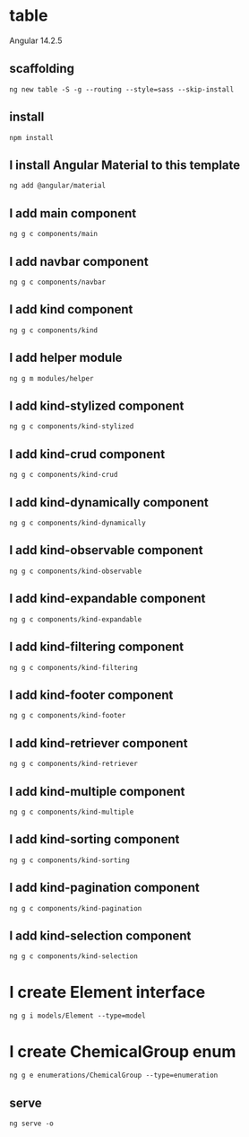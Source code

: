 # table

Angular 14.2.5

## scaffolding

```shell
ng new table -S -g --routing --style=sass --skip-install
```

## install

```shell
npm install
```

## I install Angular Material to this template

```shell
ng add @angular/material
```

## I add main component

```shell
ng g c components/main
```

## I add navbar component

```shell
ng g c components/navbar
```

## I add kind component

```shell
ng g c components/kind
```

## I add helper module

```shell
ng g m modules/helper
```

## I add kind-stylized component

```shell
ng g c components/kind-stylized
```

## I add kind-crud component

```shell
ng g c components/kind-crud
```

## I add kind-dynamically component

```shell
ng g c components/kind-dynamically
```

## I add kind-observable component

```shell
ng g c components/kind-observable
```

## I add kind-expandable component

```shell
ng g c components/kind-expandable
```

## I add kind-filtering component

```shell
ng g c components/kind-filtering
```

## I add kind-footer component

```shell
ng g c components/kind-footer
```

## I add kind-retriever component

```shell
ng g c components/kind-retriever
```

## I add kind-multiple component

```shell
ng g c components/kind-multiple
```

## I add kind-sorting component

```shell
ng g c components/kind-sorting
```

## I add kind-pagination component

```shell
ng g c components/kind-pagination
```

## I add kind-selection component

```shell
ng g c components/kind-selection
```

# I create Element interface

```shell
ng g i models/Element --type=model
```

# I create ChemicalGroup enum

```shell
ng g e enumerations/ChemicalGroup --type=enumeration
```

## serve

```shell
ng serve -o
```

